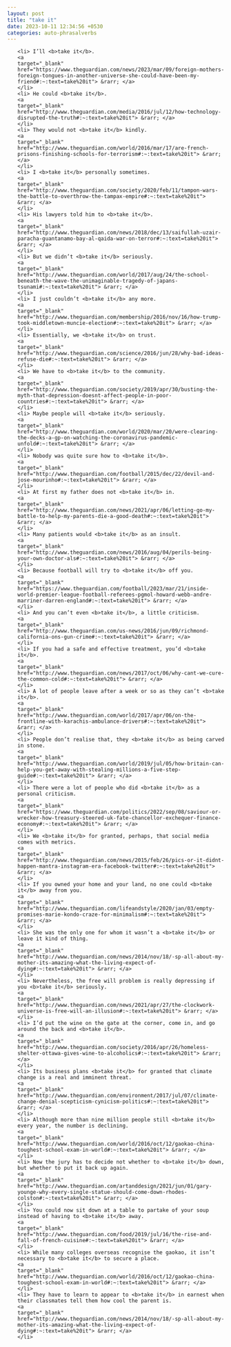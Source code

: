 ```yaml
---
layout: post
title: "take it"
date: 2023-10-11 12:34:56 +0530
categories: auto-phrasalverbs
---
```

<ol>

    <li> I’ll <b>take it</b>.
    <a 
    target="_blank" 
    href="https://www.theguardian.com/news/2023/mar/09/foreign-mothers-foreign-tongues-in-another-universe-she-could-have-been-my-friend#:~:text=take%20it"> &rarr; </a>
    </li>
    <li> He could <b>take it</b>.
    <a 
    target="_blank" 
    href="http://www.theguardian.com/media/2016/jul/12/how-technology-disrupted-the-truth#:~:text=take%20it"> &rarr; </a>
    </li>
    <li> They would not <b>take it</b> kindly.
    <a 
    target="_blank" 
    href="http://www.theguardian.com/world/2016/mar/17/are-french-prisons-finishing-schools-for-terrorism#:~:text=take%20it"> &rarr; </a>
    </li>
    <li> I <b>take it</b> personally sometimes.
    <a 
    target="_blank" 
    href="http://www.theguardian.com/society/2020/feb/11/tampon-wars-the-battle-to-overthrow-the-tampax-empire#:~:text=take%20it"> &rarr; </a>
    </li>
    <li> His lawyers told him to <b>take it</b>.
    <a 
    target="_blank" 
    href="http://www.theguardian.com/news/2018/dec/13/saifullah-uzair-paracha-guantanamo-bay-al-qaida-war-on-terror#:~:text=take%20it"> &rarr; </a>
    </li>
    <li> But we didn’t <b>take it</b> seriously.
    <a 
    target="_blank" 
    href="http://www.theguardian.com/world/2017/aug/24/the-school-beneath-the-wave-the-unimaginable-tragedy-of-japans-tsunami#:~:text=take%20it"> &rarr; </a>
    </li>
    <li> I just couldn’t <b>take it</b> any more.
    <a 
    target="_blank" 
    href="http://www.theguardian.com/membership/2016/nov/16/how-trump-took-middletown-muncie-election#:~:text=take%20it"> &rarr; </a>
    </li>
    <li> Essentially, we <b>take it</b> on trust.
    <a 
    target="_blank" 
    href="http://www.theguardian.com/science/2016/jun/28/why-bad-ideas-refuse-die#:~:text=take%20it"> &rarr; </a>
    </li>
    <li> We have to <b>take it</b> to the community.
    <a 
    target="_blank" 
    href="http://www.theguardian.com/society/2019/apr/30/busting-the-myth-that-depression-doesnt-affect-people-in-poor-countries#:~:text=take%20it"> &rarr; </a>
    </li>
    <li> Maybe people will <b>take it</b> seriously.
    <a 
    target="_blank" 
    href="http://www.theguardian.com/world/2020/mar/20/were-clearing-the-decks-a-gp-on-watching-the-coronavirus-pandemic-unfold#:~:text=take%20it"> &rarr; </a>
    </li>
    <li> Nobody was quite sure how to <b>take it</b>.
    <a 
    target="_blank" 
    href="http://www.theguardian.com/football/2015/dec/22/devil-and-jose-mourinho#:~:text=take%20it"> &rarr; </a>
    </li>
    <li> At first my father does not <b>take it</b> in.
    <a 
    target="_blank" 
    href="http://www.theguardian.com/news/2021/apr/06/letting-go-my-battle-to-help-my-parents-die-a-good-death#:~:text=take%20it"> &rarr; </a>
    </li>
    <li> Many patients would <b>take it</b> as an insult.
    <a 
    target="_blank" 
    href="http://www.theguardian.com/news/2016/aug/04/perils-being-your-own-doctor-als#:~:text=take%20it"> &rarr; </a>
    </li>
    <li> Because football will try to <b>take it</b> off you.
    <a 
    target="_blank" 
    href="https://www.theguardian.com/football/2023/mar/21/inside-world-premier-league-football-referees-pgmol-howard-webb-andre-marriner-darren-england#:~:text=take%20it"> &rarr; </a>
    </li>
    <li> And you can’t even <b>take it</b>, a little criticism.
    <a 
    target="_blank" 
    href="http://www.theguardian.com/us-news/2016/jun/09/richmond-california-ons-gun-crime#:~:text=take%20it"> &rarr; </a>
    </li>
    <li> If you had a safe and effective treatment, you’d <b>take it</b>.
    <a 
    target="_blank" 
    href="http://www.theguardian.com/news/2017/oct/06/why-cant-we-cure-the-common-cold#:~:text=take%20it"> &rarr; </a>
    </li>
    <li> A lot of people leave after a week or so as they can’t <b>take it</b>.
    <a 
    target="_blank" 
    href="http://www.theguardian.com/world/2017/apr/06/on-the-frontline-with-karachis-ambulance-drivers#:~:text=take%20it"> &rarr; </a>
    </li>
    <li> People don’t realise that, they <b>take it</b> as being carved in stone.
    <a 
    target="_blank" 
    href="http://www.theguardian.com/world/2019/jul/05/how-britain-can-help-you-get-away-with-stealing-millions-a-five-step-guide#:~:text=take%20it"> &rarr; </a>
    </li>
    <li> There were a lot of people who did <b>take it</b> as a personal criticism.
    <a 
    target="_blank" 
    href="https://www.theguardian.com/politics/2022/sep/08/saviour-or-wrecker-how-treasury-steered-uk-fate-chancellor-exchequer-finance-economy#:~:text=take%20it"> &rarr; </a>
    </li>
    <li> We <b>take it</b> for granted, perhaps, that social media comes with metrics.
    <a 
    target="_blank" 
    href="http://www.theguardian.com/news/2015/feb/26/pics-or-it-didnt-happen-mantra-instagram-era-facebook-twitter#:~:text=take%20it"> &rarr; </a>
    </li>
    <li> If you owned your home and your land, no one could <b>take it</b> away from you.
    <a 
    target="_blank" 
    href="http://www.theguardian.com/lifeandstyle/2020/jan/03/empty-promises-marie-kondo-craze-for-minimalism#:~:text=take%20it"> &rarr; </a>
    </li>
    <li> She was the only one for whom it wasn’t a <b>take it</b> or leave it kind of thing.
    <a 
    target="_blank" 
    href="http://www.theguardian.com/news/2014/nov/18/-sp-all-about-my-mother-its-amazing-what-the-living-expect-of-dying#:~:text=take%20it"> &rarr; </a>
    </li>
    <li> Nevertheless, the free will problem is really depressing if you <b>take it</b> seriously.
    <a 
    target="_blank" 
    href="http://www.theguardian.com/news/2021/apr/27/the-clockwork-universe-is-free-will-an-illusion#:~:text=take%20it"> &rarr; </a>
    </li>
    <li> I’d put the wine on the gate at the corner, come in, and go around the back and <b>take it</b>.
    <a 
    target="_blank" 
    href="http://www.theguardian.com/society/2016/apr/26/homeless-shelter-ottawa-gives-wine-to-alcoholics#:~:text=take%20it"> &rarr; </a>
    </li>
    <li> Its business plans <b>take it</b> for granted that climate change is a real and imminent threat.
    <a 
    target="_blank" 
    href="http://www.theguardian.com/environment/2017/jul/07/climate-change-denial-scepticism-cynicism-politics#:~:text=take%20it"> &rarr; </a>
    </li>
    <li> Although more than nine million people still <b>take it</b> every year, the number is declining.
    <a 
    target="_blank" 
    href="http://www.theguardian.com/world/2016/oct/12/gaokao-china-toughest-school-exam-in-world#:~:text=take%20it"> &rarr; </a>
    </li>
    <li> Now the jury has to decide not whether to <b>take it</b> down, but whether to put it back up again.
    <a 
    target="_blank" 
    href="http://www.theguardian.com/artanddesign/2021/jun/01/gary-younge-why-every-single-statue-should-come-down-rhodes-colston#:~:text=take%20it"> &rarr; </a>
    </li>
    <li> You could now sit down at a table to partake of your soup instead of having to <b>take it</b> away.
    <a 
    target="_blank" 
    href="http://www.theguardian.com/food/2019/jul/16/the-rise-and-fall-of-french-cuisine#:~:text=take%20it"> &rarr; </a>
    </li>
    <li> While many colleges overseas recognise the gaokao, it isn’t necessary to <b>take it</b> to secure a place.
    <a 
    target="_blank" 
    href="http://www.theguardian.com/world/2016/oct/12/gaokao-china-toughest-school-exam-in-world#:~:text=take%20it"> &rarr; </a>
    </li>
    <li> They have to learn to appear to <b>take it</b> in earnest when their classmates tell them how cool the parent is.
    <a 
    target="_blank" 
    href="http://www.theguardian.com/news/2014/nov/18/-sp-all-about-my-mother-its-amazing-what-the-living-expect-of-dying#:~:text=take%20it"> &rarr; </a>
    </li>